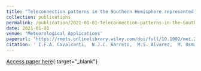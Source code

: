 ```yaml
---
title: "Teleconnection patterns in the Southern Hemisphere represented by ECMWF and NCEP S2S project models and influences on South America precipitation"
collection: publications
permalink: /publication/2021-01-01-Teleconnection-patterns-in-the-Southern-Hemisphere-represented-by-ECMWF-and-NCEP-S2S-project-models-and-influences-on-South-America-precipitation
date: 2021-01-01
venue: 'Meteorological Applications'
paperurl: 'https://rmets.onlinelibrary.wiley.com/doi/full/10.1002/met.2011'
citation: ' I.F.A. Cavalcanti,  N.J.C. Barreto,  M.S. Alvarez,  M. Osman,  C.A.S. Coelho, &quot;Teleconnection patterns in the Southern Hemisphere represented by ECMWF and NCEP S2S project models and influences on South America precipitation.&quot; Meteorological Applications, 2021.'
---
```

[Access paper here](https://rmets.onlinelibrary.wiley.com/doi/full/10.1002/met.2011){:target="_blank"}
